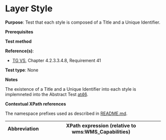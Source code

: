 # Layer Style

**Purpose**: Test that each style is composed of a Title and a Unique Identifier.

**Prerequisites**

**Test method**

**Reference(s)**:
* [TG VS](./README.md#ref_TG_VS), Chapter 4.2.3.3.4.8, Requirement 41

**Test type**: None

**Notes**

The existence of a Title and a Unique Identifier into each style is implemneted into the Abstract Test [at46](./at46-getcapabilities-layer-style-title-and-name.md).

**Contextual XPath references**

The namespace prefixes used as described in [README.md](./README.md#namespaces).

Abbreviation                                               |  XPath expression (relative to wms:WMS_Capabilities)
---------------------------------------------------------- | -------------------------------------------------------------------------